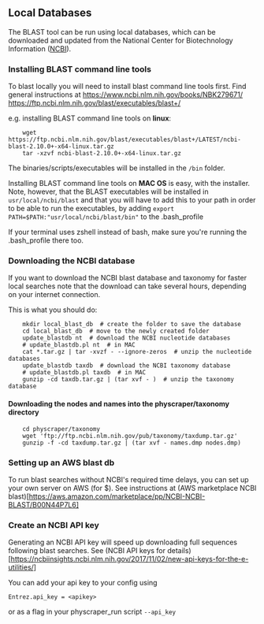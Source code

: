 ## Local Databases

The BLAST tool can be run using local databases, which can be downloaded and updated from the National Center for Biotechnology Information ([NCBI](https://www.ncbi.nlm.nih.gov/)).

### Installing BLAST command line tools

To blast locally you will need to install blast command line tools first.
Find general instructions at
https://www.ncbi.nlm.nih.gov/books/NBK279671/
https://ftp.ncbi.nlm.nih.gov/blast/executables/blast+/


e.g. installing BLAST command line tools on **linux**:

```
    wget https://ftp.ncbi.nlm.nih.gov/blast/executables/blast+/LATEST/ncbi-blast-2.10.0+-x64-linux.tar.gz
    tar -xzvf ncbi-blast-2.10.0+-x64-linux.tar.gz
 ```

The binaries/scripts/executables will be installed in the `/bin` folder.

Installing BLAST command line tools on **MAC OS** is easy, with the installer. Note, however, that the BLAST executables will be installed in `usr/local/ncbi/blast` and that you will have to add this to your path in order to be able to run the executables, by adding `export PATH=$PATH:"usr/local/ncbi/blast/bin"` to the .bash_profile

If your terminal uses zshell instead of bash, make sure you're running the .bash_profile there too.


### Downloading the NCBI database

If you want to download the NCBI blast database and taxonomy for faster local searches
note that the download can take several hours, depending on your internet connection.

This is what you should do:

```
    mkdir local_blast_db  # create the folder to save the database
    cd local_blast_db  # move to the newly created folder
    update_blastdb nt  # download the NCBI nucleotide databases
    # update_blastdb.pl nt  # in MAC
    cat *.tar.gz | tar -xvzf - --ignore-zeros  # unzip the nucleotide databases
    update_blastdb taxdb  # download the NCBI taxonomy database
    # update_blastdb.pl taxdb  # in MAC
    gunzip -cd taxdb.tar.gz | (tar xvf - )  # unzip the taxonomy database
```

#### Downloading the nodes and names into the physcraper/taxonomy directory

```
    cd physcraper/taxonomy
    wget 'ftp://ftp.ncbi.nlm.nih.gov/pub/taxonomy/taxdump.tar.gz'
    gunzip -f -cd taxdump.tar.gz | (tar xvf - names.dmp nodes.dmp)
```


### Setting up an AWS blast db

To run blast searches without NCBI's required time delays, you can set up your own server on AWS (for $).
See instructions at (AWS marketplace NCBI blast)[https://aws.amazon.com/marketplace/pp/NCBI-NCBI-BLAST/B00N44P7L6]

### Create an NCBI API key

Generating an NCBI API key will speed up downloading full sequences following blast searches.
See (NCBI API keys for details)[https://ncbiinsights.ncbi.nlm.nih.gov/2017/11/02/new-api-keys-for-the-e-utilities/]

You can add your api key to your config using

    Entrez.api_key = <apikey>

or as a flag in your physcraper_run script `--api_key` 
